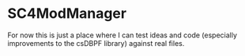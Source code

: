 # SC4ModManager
For now this is just a place where I can test ideas and code (especially improvements to the csDBPF library) against real files.
